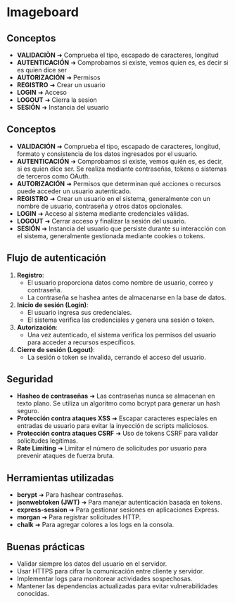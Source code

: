 # Imageboard

## Conceptos
- **VALIDACIÒN** ➜ Comprueba el tipo, escapado de caracteres, longitud
- **AUTENTICACIÓN** ➜ Comprobamos si existe, vemos quien es, es decir si es quien dice ser
- **AUTORIZACIÓN** ➜ Permisos
- **REGISTRO** ➜ Crear un usuario
- **LOGIN** ➜ Acceso
- **LOGOUT** ➜ Cierra la sesion
- **SESIÓN** ➜ Instancia del usuario

## Conceptos
- **VALIDACIÓN** ➜ Comprueba el tipo, escapado de caracteres, longitud, formato y consistencia de los datos ingresados por el usuario.
- **AUTENTICACIÓN** ➜ Comprobamos si existe, vemos quién es, es decir, si es quien dice ser. Se realiza mediante contraseñas, tokens o sistemas de terceros como OAuth.
- **AUTORIZACIÓN** ➜ Permisos que determinan qué acciones o recursos puede acceder un usuario autenticado.
- **REGISTRO** ➜ Crear un usuario en el sistema, generalmente con un nombre de usuario, contraseña y otros datos opcionales.
- **LOGIN** ➜ Acceso al sistema mediante credenciales válidas.
- **LOGOUT** ➜ Cerrar acceso y finalizar la sesión del usuario.
- **SESIÓN** ➜ Instancia del usuario que persiste durante su interacción con el sistema, generalmente gestionada mediante cookies o tokens.

## Flujo de autenticación
1. **Registro**:
   - El usuario proporciona datos como nombre de usuario, correo y contraseña.
   - La contraseña se hashea antes de almacenarse en la base de datos.
2. **Inicio de sesión (Login)**:
   - El usuario ingresa sus credenciales.
   - El sistema verifica las credenciales y genera una sesión o token.
3. **Autorización**:
   - Una vez autenticado, el sistema verifica los permisos del usuario para acceder a recursos específicos.
4. **Cierre de sesión (Logout)**:
   - La sesión o token se invalida, cerrando el acceso del usuario.

## Seguridad
- **Hasheo de contraseñas** ➜ Las contraseñas nunca se almacenan en texto plano. Se utiliza un algoritmo como bcrypt para generar un hash seguro.
- **Protección contra ataques XSS** ➜ Escapar caracteres especiales en entradas de usuario para evitar la inyección de scripts maliciosos.
- **Protección contra ataques CSRF** ➜ Uso de tokens CSRF para validar solicitudes legítimas.
- **Rate Limiting** ➜ Limitar el número de solicitudes por usuario para prevenir ataques de fuerza bruta.

## Herramientas utilizadas
- **bcrypt** ➜ Para hashear contraseñas.
- **jsonwebtoken (JWT)** ➜ Para manejar autenticación basada en tokens.
- **express-session** ➜ Para gestionar sesiones en aplicaciones Express.
- **morgan** ➜ Para registrar solicitudes HTTP.
- **chalk** ➜ Para agregar colores a los logs en la consola.

## Buenas prácticas
- Validar siempre los datos del usuario en el servidor.
- Usar HTTPS para cifrar la comunicación entre cliente y servidor.
- Implementar logs para monitorear actividades sospechosas.
- Mantener las dependencias actualizadas para evitar vulnerabilidades conocidas.